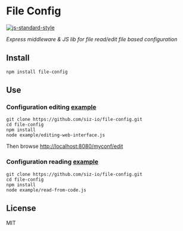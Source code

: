 # File Config
[![js-standard-style](https://img.shields.io/badge/code%20style-standard-brightgreen.svg)](http://standardjs.com/)

_Express middleware & JS lib for file read/edit file based configuration_

## Install

```
npm install file-config
```

## Use
### Configuration editing [example](example/editing-web-interface.js)

```
git clone https://github.com/siz-io/file-config.git
cd file-config
npm install
node example/editing-web-interface.js
```

Then browse [http://localhost:8080/myconf/edit](http://localhost:8080/myconf/edit)

### Configuration reading [example](example/reader.js)

```
git clone https://github.com/siz-io/file-config.git
cd file-config
npm install
node example/read-from-code.js
```

## License
MIT
